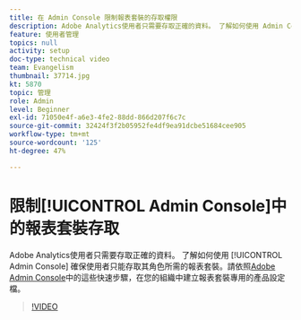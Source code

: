 ```yaml
---
title: 在 Admin Console 限制報表套裝的存取權限
description: Adobe Analytics使用者只需要存取正確的資料。 了解如何使用 Admin Console 確保使用者只能存取其角色所需的報表套裝。請依照Adobe Admin Console中的這些快速步驟，在組織中建立報表套裝專用的產品設定檔。
feature: 使用者管理
topics: null
activity: setup
doc-type: technical video
team: Evangelism
thumbnail: 37714.jpg
kt: 5870
topic: 管理
role: Admin
level: Beginner
exl-id: 71050e4f-a6e3-4fe2-88dd-866d207f6c7c
source-git-commit: 32424f3f2b05952fe4df9ea91dcbe51684cee905
workflow-type: tm+mt
source-wordcount: '125'
ht-degree: 47%

---
```


# 限制[!UICONTROL Admin Console]中的報表套裝存取

Adobe Analytics使用者只需要存取正確的資料。 了解如何使用 [!UICONTROL Admin Console] 確保使用者只能存取其角色所需的報表套裝。請依照[Adobe Admin Console](https://adminconsole.adobe.com/)中的這些快速步驟，在您的組織中建立報表套裝專用的產品設定檔。

>[!VIDEO](https://video.tv.adobe.com/v/37714/?quality=12&learn=on)

